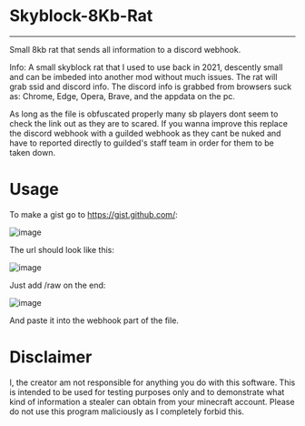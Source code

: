 # Skyblock-8Kb-Rat
-------------------
Small 8kb rat that sends all information to a discord webhook.



Info:
A small skyblock rat that I used to use back in 2021, descently small and can be imbeded into another mod without much issues. The rat will grab ssid and discord info. The discord info is grabbed from browsers suck as: Chrome, Edge, Opera, Brave, and the appdata on the pc.

As long as the file is obfuscated properly many sb players dont seem to check the link out as they are to scared.
If you wanna improve this replace the discord webhook with a guilded webhook as they cant be nuked and have to reported directly to guilded's staff team in order for them to be taken down.



# Usage

To make a gist go to https://gist.github.com/:

![image](https://user-images.githubusercontent.com/106193871/193927800-010e1bea-2447-4e97-8fdc-d1e4c2ab1756.png)

The url should look like this:

![image](https://user-images.githubusercontent.com/106193871/193927984-95cd4827-a0f2-4c6a-82d1-d8a85fa1680f.png)

Just add /raw on the end:

![image](https://user-images.githubusercontent.com/106193871/193928264-0a9359b6-ac64-40a9-8d71-61addbec4058.png)


And paste it into the webhook part of the file.





# Disclaimer

I, the creator am not responsible for anything you do with this software. This is intended to be used for testing purposes only and to demonstrate what kind of information a stealer can obtain from your minecraft account. Please do not use this program maliciously as I completely forbid this.








